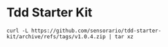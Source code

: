 # Tdd Starter Kit

```
curl -L https://github.com/sensorario/tdd-starter-kit/archive/refs/tags/v1.0.4.zip | tar xz
```
